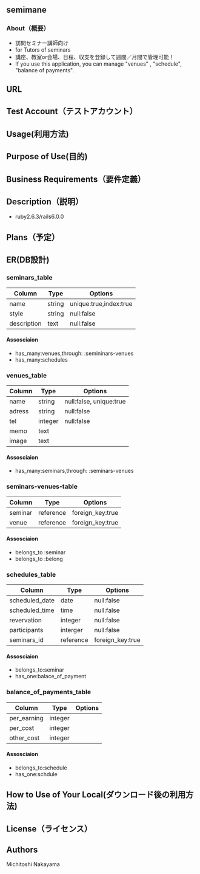 ## semimane
### About（概要）
- 訪問セミナー講師向け
- for Tutors of seminars 
- 講座、教室or会場、日程、収支を登録して週間／月間で管理可能！
- If you use this application, you can manage "venues" , "schedule", "balance of payments".

## URL

## Test Account（テストアカウント）


## Usage(利用方法)

## Purpose of Use(目的)
 

## Business Requirements（要件定義）

## Description（説明）
- ruby2.6.3/rails6.0.0




## Plans（予定）

## ER(DB設計)
### seminars_table
|Column|Type|Options|
|---|---|---|
|name|string|unique:true,index:true|
|style|string|null:false|
|description|text|null:false|

#### Assosciaion
- has_many:venues,through: :semininars-venues
- has_many:schedules

### venues_table
|Column|Type|Options|
|---|---|---|
|name|string|null:false, unique:true|
|adress|string|null:false|
|tel|integer|null:false|
|memo|text||
|image|text||

#### Assosciaion
- has_many:seminars,through: :seminars-venues

### seminars-venues-table
|Column|Type|Options|
|---|---|---|
|seminar|reference|foreign_key:true|
|venue|reference|foreign_key:true|

#### Assosciaion
- belongs_to :seminar
- belongs_to :belong

### schedules_table
|Column|Type|Options|
|---|---|---|
|scheduled_date|date|null:false|
|scheduled_time|time|null:false|
|revervation|integer|null:false|
|participants|interger|null:false|
|seminars_id|reference|foreign_key:true|

#### Assosciaion
- belongs_to:seminar
- has_one:balace_of_payment

### balance_of_payments_table
|Column|Type|Options|
|---|---|---|
|per_earning|integer||
|per_cost|integer||
|other_cost|integer||

#### Assosciaion
- belongs_to:schedule
- has_one:schdule

## How to Use of Your Local(ダウンロード後の利用方法)

## License（ライセンス）

## Authors
Michitoshi Nakayama